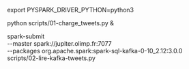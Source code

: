 
export PYSPARK_DRIVER_PYTHON=python3

python scripts/01-charge_tweets.py &

spark-submit \
  --master spark://jupiter.olimp.fr:7077 \
  --packages org.apache.spark:spark-sql-kafka-0-10_2.12:3.0.0 \
scripts/02-lire-kafka-tweets.py
